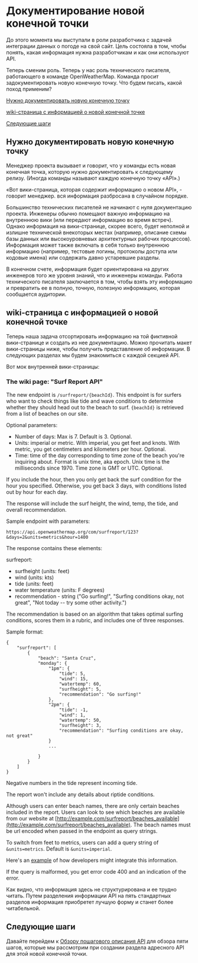 # Документирование новой конечной точки


До этого момента мы выступали в роли разработчика с задачей интеграции данных о погоде на свой сайт. Цель состояла в том, чтобы понять, какая информация нужна разработчикам и как они используют API.

Теперь сменим роль. Теперь у нас роль технического писателя, работающего в команде OpenWeatherMap. Команда просит задокументировать новую конечную точку. Что будем писать, какой поход применим?

[Нужно документировать новую конечную точку](#newDoc)

[wiki-страница с информацией о новой конечной точке](#wikiPage)

[Следующие шаги](#nextStep)

<a name="newDoc"></a>
## Нужно документировать новую конечную точку

Менеджер проекта вызывает и говорит, что у команды есть новая конечная точка, которую нужно документировать к следующему релизу. (Иногда команды называют каждую конечную точку «API».)

«Вот вики-страница, которая содержит информацию о новом API», - говорит менеджер. вся информация разбросана в случайном порядке.

Большинство технических писателей не начинают с нуля документацию проекта. Инженеры обычно помещают важную информацию на внутреннюю вики (или передают информацию во время встреч). Однако информация на вики-странице, скорее всего, будет неполной и излишне технической в ​​некоторых местах (например, описание схемы базы данных или высокоуровневых архитектурных рабочих процессов). Информация может также включать в себя только внутреннюю информацию (например, тестовые логины, протоколы доступа или кодовые имена) или содержать давно устаревшие разделы.

В конечном счете, информация будет ориентирована на других инженеров того же уровня знаний, что и инженеры команды. Работа технического писателя заключается в том, чтобы взять эту информацию и превратить ее в полную, точную, полезную информацию, которая сообщается аудитории.

<a name="wikiPage"></a>
## wiki-страница с информацией о новой конечной точке

Теперь наша задача отсортировать информацию на той фиктивной вики-странице и создать из нее документацию. Можно прочитать макет вики-страницы ниже, чтобы получить представление об информации. В следующих разделах мы будем знакомиться с каждой секцией API.

Вот мок внутренней вики-страницы:

### The wiki page: "Surf Report API"

The new endpoint is `/surfreport/{beachId}`. This endpoint is for surfers who want to check things like tide and wave conditions to determine whether they should head out to the beach to surf. `{beachId}` is retrieved from a list of beaches on our site.

Optional parameters:

- Number of days: Max is 7. Default is 3. Optional.
- Units: imperial or metric. With imperial, you get feet and knots. With metric, you get centimeters and kilometers per hour. Optional.
- Time: time of the day corresponding to time zone of the beach you're inquiring about. Format is unix time, aka epoch. Unix time is the milliseconds since 1970. Time zone is GMT or UTC. Optional.

If you include the hour, then you only get back the surf condition for the hour you specified. Otherwise, you get back 3 days, with conditions listed out by hour for each day.

The response will include the surf height, the wind, temp, the tide, and overall recommendation.

Sample endpoint with parameters:

    https://api.openweathermap.org/com/surfreport/123?&days=2&units=metrics&hour=1400    

The response contains these elements:

surfreport:

- surfheight (units: feet)
- wind (units: kts)
- tide (units: feet)
- water temperature (units: F degrees)
- recommendation - string ("Go surfing!", "Surfing conditions okay, not great", "Not today -- try some other activity.")

The recommendation is based on an algorithm that takes optimal surfing conditions, scores them in a rubric, and includes one of three responses.

Sample format:

    {
        "surfreport": [
            {
                "beach": "Santa Cruz",
                "monday": {
                    "1pm": {
                        "tide": 5,
                        "wind": 15,
                        "watertemp": 60,
                        "surfheight": 5,
                        "recommendation": "Go surfing!"
                    },
                    "2pm": {
                        "tide": -1,
                        "wind": 1,
                        "watertemp": 50,
                        "surfheight": 3,
                        "recommendation": "Surfing conditions are okay, not great"
                    }
                    ...

                }
            }
        ]
    }

Negative numbers in the tide represent incoming tide.

The report won't include any details about riptide conditions.

Although users can enter beach names, there are only certain beaches included in the report. Users can look to see which beaches are available from our website at [http://example.com/surfreport/beaches_available](http://example.com/surfreport/beaches_available). The beach names must be url encoded when passed in the endpoint as query strings.

To switch from feet to metrics, users can add a query string of `&units=metrics`. Default is `&units=imperial`.

Here's an [example](https://www.surfline.com/surf-report/south-beach-ca/5842041f4e65fad6a77089c0) of how developers might integrate this information.

If the query is malformed, you get error code 400 and an indication of the error.

Как видно, что информация здесь не структурирована и ее трудно читать. Путем разделения информации API на пять стандартных разделов информация приобретет лучшую форму и станет более читабельной.

<a name="nextStep"></a>
## Следующие шаги

Давайте перейдем к [Обзору пошагового описания API](https://github.com/Starkovden/Documenting_APIs/blob/master/3.%20Documenting%20API%20endpoints/3.2.%20API%20reference%20tutorial%20overview.md)  для обзора пяти шагов, которые мы рассмотрим при создании раздела адресного API для этой новой конечной точки.
